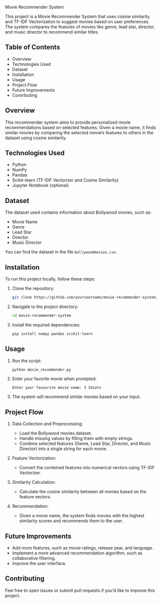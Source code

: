 Movie Recommender System

This project is a Movie Recommender System that uses cosine similarity and TF-IDF Vectorization to suggest movies based on user preferences. The system compares the features of movies like genre, lead star, director, and music director to recommend similar titles.

## Table of Contents
- Overview
- Technologies Used
- Dataset
- Installation
- Usage
- Project Flow
- Future Improvements
- Contributing

## Overview
This recommender system aims to provide personalized movie recommendations based on selected features. Given a movie name, it finds similar movies by comparing the selected movie’s features to others in the dataset using cosine similarity.

## Technologies Used
- Python
- NumPy
- Pandas
- Scikit-learn (TF-IDF Vectorizer and Cosine Similarity)
- Jupyter Notebook (optional)

## Dataset
The dataset used contains information about Bollywood movies, such as:
- Movie Name
- Genre
- Lead Star
- Director
- Music Director

You can find the dataset in the file `bollywoodmovies.csv`.

## Installation
To run this project locally, follow these steps:

1. Clone the repository:
   ```bash
   git clone https://github.com/yourusername/movie-recommender-system.git
   ```
2. Navigate to the project directory:
   ```bash
   cd movie-recommender-system
   ```
3. Install the required dependencies:
   ```bash
   pip install numpy pandas scikit-learn
   ```

## Usage
1. Run the script:
   ```bash
   python movie_recommender.py
   ```
2. Enter your favorite movie when prompted:
   ```
   Enter your favourite movie name: 3 Idiots
   ```
3. The system will recommend similar movies based on your input.

## Project Flow
1. Data Collection and Preprocessing:
   - Load the Bollywood movies dataset.
   - Handle missing values by filling them with empty strings.
   - Combine selected features (Genre, Lead Star, Director, and Music Director) into a single string for each movie.

2. Feature Vectorization:
   - Convert the combined features into numerical vectors using TF-IDF Vectorizer.

3. Similarity Calculation:
   - Calculate the cosine similarity between all movies based on the feature vectors.

4. Recommendation:
   - Given a movie name, the system finds movies with the highest similarity scores and recommends them to the user.

## Future Improvements
- Add more features, such as movie ratings, release year, and language.
- Implement a more advanced recommendation algorithm, such as collaborative filtering.
- Improve the user interface.

## Contributing
Feel free to open issues or submit pull requests if you'd like to improve this project.

